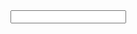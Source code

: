 
<html lang="cn">

<head>
    <meta charset="UTF-8">
    <title>sT</title>
    <link rel="stylesheet" href="http://apps.bdimg.com/libs/bootstrap/3.3.4/css/bootstrap.min.css">
    <script src="http://apps.bdimg.com/libs/jquery/2.1.1/jquery.js"></script>
</head>

<body>
    <input type="text">
</body>
<script>
$(function() {
    alert('何永乐2货');
})
</script>

</html>
